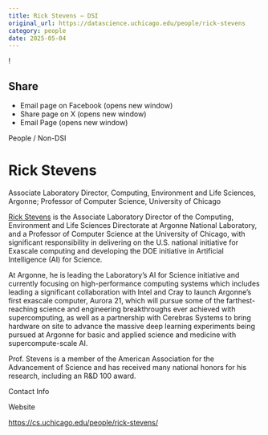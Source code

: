 ```yaml
---
title: Rick Stevens – DSI
original_url: https://datascience.uchicago.edu/people/rick-stevens
category: people
date: 2025-05-04
---
```


<!-- Table-like structure detected -->

!

## Share

* Email page on Facebook (opens new window)
* Share page on X (opens new window)
* Email Page (opens new window)

<!-- Table-like structure detected -->

People / Non-DSI

# Rick Stevens

Associate Laboratory Director, Computing, Environment and Life Sciences, Argonne; Professor of Computer Science, University of Chicago

[Rick Stevens](https://cs.uchicago.edu/people/rick-stevens/) is the Associate Laboratory Director of the Computing, Environment and Life Sciences Directorate at Argonne National Laboratory, and a Professor of Computer Science at the University of Chicago, with significant responsibility in delivering on the U.S. national initiative for Exascale computing and developing the DOE initiative in Artificial Intelligence (AI) for Science.

At Argonne, he is leading the Laboratory’s AI for Science initiative and currently focusing on high-performance computing systems which includes leading a significant collaboration with Intel and Cray to launch Argonne’s first exascale computer, Aurora 21, which will pursue some of the farthest-reaching science and engineering breakthroughs ever achieved with supercomputing, as well as a partnership with Cerebras Systems to bring hardware on site to advance the massive deep learning experiments being pursued at Argonne for basic and applied science and medicine with supercompute-scale AI.

Prof. Stevens is a member of the American Association for the Advancement of Science and has received many national honors for his research, including an R&D 100 award.

Contact Info

Website

<https://cs.uchicago.edu/people/rick-stevens/>